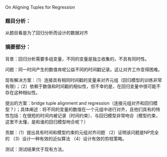 On Aligning Tuples for Regression

### 题目分析：

从题目看是为了回归分析而设计的数据对齐

### 摘要部分：

背景：回归分析需要多组变量，不同的变量是独立收集的，不具有同时性。

问题：同一时间产生的数值肯呢公益不同的时间戳记录。这让对齐工作变得困难。

现有解决方案：（1）连接具有相同时间戳的变量来对齐元组（回归模型的训练非常有限）；（2）依赖于数值和时间戳的相似性，但不幸的是，在回归变量中很可能不存在这种相似性。

提出的方案：bridge tuple alignment and regression（连接元组对齐和回归模型？）；具体阐述：将不同的变量的数值在一个元组中进行对齐，且他们具有的特性包括：在很短的时间内被记录（时间约束）、与回归模型非常吻合（模型约束，这里不太懂，是和谁的回归模型吻合呢？）

贡献：（1）提出具有时间和模型约束的元组对齐问题 （2）证明该问题是NP完全的 （3）设计一种有效的近似算法 （4）设计有效的剪枝策略。

测试：测试结果优于现有方法。

